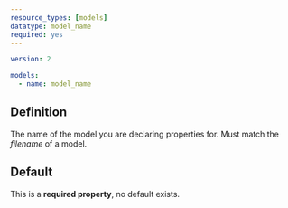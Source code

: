 ```yaml
---
resource_types: [models]
datatype: model_name
required: yes
---
```


<File name='models/<schema>.yml'>

```yml
version: 2

models:
  - name: model_name
```

</File>

## Definition
The name of the model you are declaring properties for. Must match the _filename_ of a model.

## Default

This is a **required property**, no default exists.
